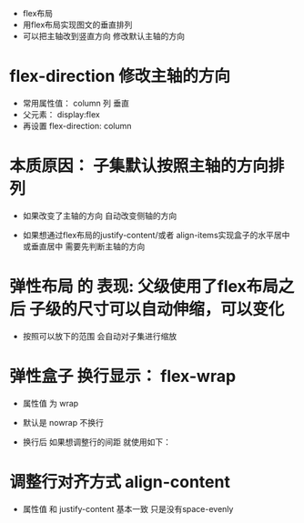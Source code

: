 - flex布局 
- 用flex布局实现图文的垂直排列 
- 可以把主轴改到竖直方向 修改默认主轴的方向
# flex-direction 修改主轴的方向
- 常用属性值： column 列 垂直
- 父元素： display:flex
- 再设置 flex-direction: column
# 本质原因： 子集默认按照主轴的方向排列
- 如果改变了主轴的方向 自动改变侧轴的方向

- 如果想通过flex布局的justify-content/或者 align-items实现盒子的水平居中或垂直居中 需要先判断主轴的方向

# 弹性布局 的 表现: 父级使用了flex布局之后 子级的尺寸可以自动伸缩，可以变化
- 按照可以放下的范围 会自动对子集进行缩放

# 弹性盒子 换行显示： flex-wrap
- 属性值 为 wrap
- 默认是 nowrap 不换行 

- 换行后 如果想调整行的间距 就使用如下：
# 调整行对齐方式 align-content
- 属性值 和 justify-content 基本一致 只是没有space-evenly




 
